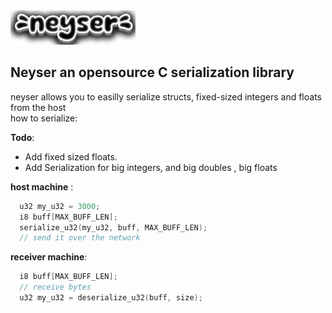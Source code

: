 <img src = "https://github.com/Nizarll/neyser/blob/master/img/logo.png?raw=true" width="200" height ="55">

## Neyser an opensource C serialization library

neyser allows you to easilly serialize structs, fixed-sized integers and floats from the host \
how to serialize: 

**Todo**:
- Add fixed sized floats.
- Add Serialization for big integers, and big doubles , big floats 

**host machine** :
```c
  u32 my_u32 = 3000;
  i8 buff[MAX_BUFF_LEN];
  serialize_u32(my_u32, buff, MAX_BUFF_LEN);
  // send it over the network
```

**receiver machine**:
```c
  i8 buff[MAX_BUFF_LEN];
  // receive bytes
  u32 my_u32 = deserialize_u32(buff, size);
```

```
